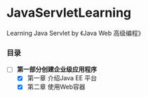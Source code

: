 # JavaServletLearning
Learning Java Servlet by 《Java Web 高级编程》

### 目录
- [ ] **第一部分创建企业级应用程序**
    - [x] 第一章 介绍Java EE 平台
    - [x] 第二章 使用Web容器